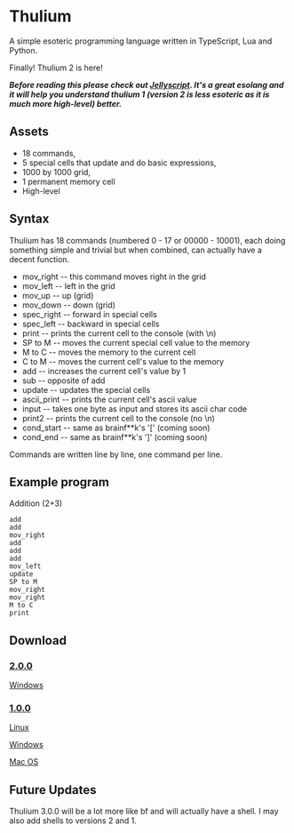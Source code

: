 # Thulium
 A simple esoteric programming language written in TypeScript, Lua and Python.

 Finally! Thulium 2 is here!

 _**Before reading this please check out [Jellyscript](https://github.com/nguyenphuminh/Jellyscript). It's a great esolang and it will help you understand thulium 1 (version 2 is less esoteric as it is much more high-level) better.**_

## Assets
 - 18 commands,
 - 5 special cells that update and do basic expressions,
 - 1000 by 1000 grid,
 - 1 permanent memory cell
 - High-level

## Syntax
 Thulium has 18 commands (numbered 0 - 17 or 00000 - 10001), each doing something simple and trivial but when combined, can actually have a decent function.

 - mov_right -- this command moves right in the grid
 - mov_left -- left in the grid
 - mov_up -- up (grid)
 - mov_down -- down (grid)
 - spec_right -- forward in special cells
 - spec_left -- backward in special cells
 - print -- prints the current cell to the console (with \n)
 - SP to M -- moves the current special cell value to the memory
 - M to C -- moves the memory to the current cell
 - C to M -- moves the current cell's value to the memory
 - add -- increases the current cell's value by 1
 - sub -- opposite of add
 - update -- updates the special cells
 - ascii_print -- prints the current cell's ascii value
 - input -- takes one byte as input and stores its ascii char code
 - print2 -- prints the current cell to the console (no \n)
 - cond_start -- same as brainf**k's '[' (coming soon)
 - cond_end -- same as brainf**k's ']' (coming soon)

 Commands are written line by line, one command per line.

## Example program

 Addition (2+3)

    add
    add
    mov_right
    add
    add
    add
    mov_left
    update
    SP to M
    mov_right
    mov_right
    M to C
    print

## Download

### [2.0.0](https://github.com/JavaCode7/Thulium/tree/v2.0.0)

 [Windows](https://github.com/JavaCode7/Thulium/releases/download/v2.0.0/thulium.zip)

### [1.0.0](https://github.com/JavaCode7/Thulium/tree/v1.0.0)

 [Linux](https://github.com/JavaCode7/Thulium/releases/download/v1.0.0/thulium-linux)

 [Windows](https://github.com/JavaCode7/Thulium/releases/download/v1.0.0/thulium-win.exe)

 [Mac OS](https://github.com/JavaCode7/Thulium/releases/download/v1.0.0/thulium-macos)

## Future Updates

 Thulium 3.0.0 will be a lot more like bf and will actually have a shell. I may also add shells to versions 2 and 1.